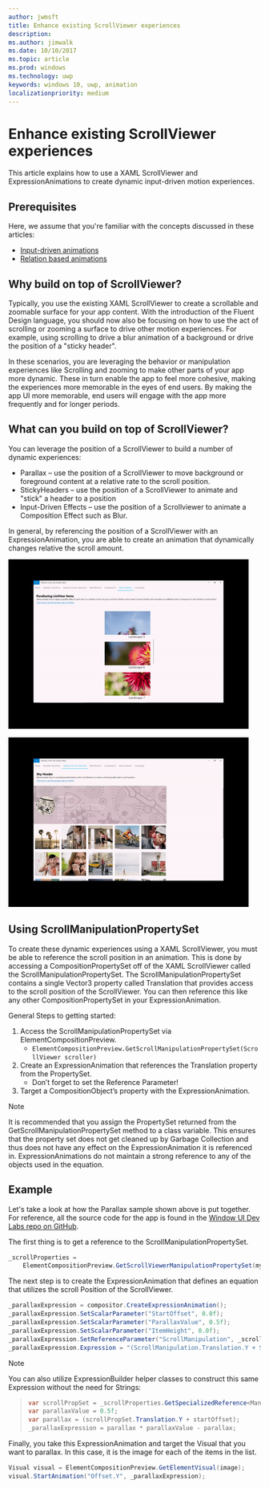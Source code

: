 ```yaml
---
author: jwmsft
title: Enhance existing ScrollViewer experiences
description: 
ms.author: jimwalk
ms.date: 10/10/2017
ms.topic: article
ms.prod: windows
ms.technology: uwp
keywords: windows 10, uwp, animation
localizationpriority: medium
---
```

# Enhance existing ScrollViewer experiences

This article explains how to use a XAML ScrollViewer and ExpressionAnimations to create dynamic input-driven motion experiences.

## Prerequisites

Here, we assume that you're familiar with the concepts discussed in these articles:

- [Input-driven animations](input-driven-animations.md)
- [Relation based animations](relation-animations.md)

## Why build on top of ScrollViewer?

Typically, you use the existing XAML ScrollViewer to create a scrollable and zoomable surface for your app content. With the introduction of the Fluent Design language, you should now also be focusing on how to use the act of scrolling or zooming a surface to drive other motion experiences. For example, using scrolling to drive a blur animation of a background or drive the position of a "sticky header".

In these scenarios, you are leveraging the behavior or manipulation experiences like Scrolling and zooming to make other parts of your app more dynamic. These in turn enable the app to feel more cohesive, making the experiences more memorable in the eyes of end users. By making the app UI more memorable, end users will engage with the app more frequently and for longer periods.

## What can you build on top of ScrollViewer?

You can leverage the position of a ScrollViewer to build a number of dynamic experiences:

- Parallax – use the position of a ScrollViewer to move background or foreground content at a relative rate to the scroll position.
- StickyHeaders – use the position of a ScrollViewer to animate and "stick" a header to a position
- Input-Driven Effects – use the position of a Scrollviewer to animate a Composition Effect such as Blur.

In general, by referencing the position of a ScrollViewer with an ExpressionAnimation, you are able to create an animation that dynamically changes relative the scroll amount.

![List view with parallax](images/animation/parallax.gif)

![A shy header](images/animation/shy-header.gif)

## Using ScrollManipulationPropertySet

To create these dynamic experiences using a XAML ScrollViewer, you must be able to reference the scroll position in an animation. This is done by accessing a CompositionPropertySet off of the XAML ScrollViewer called the ScrollManipulationPropertySet.
The ScrollManipulationPropertySet contains a single Vector3 property called Translation that provides access to the scroll position of the ScrollViewer. You can then reference this like any other CompositionPropertySet in your ExpressionAnimation.

General Steps to getting started:

1. Access the ScrollManipulationPropertySet via ElementCompositionPreview.
    - `ElementCompositionPreview.GetScrollManipulationPropertySet(ScrollViewer scroller)`
1. Create an ExpressionAnimation that references the Translation property from the PropertySet.
    - Don’t forget to set the Reference Parameter!
1. Target a CompositionObject’s property with the ExpressionAnimation.

> [!NOTE]
> It is recommended that you assign the PropertySet returned from the GetScrollManipulationPropertySet method to a class variable. This ensures that the property set does not get cleaned up by Garbage Collection and thus does not have any effect on the ExpressionAnimation it is referenced in. ExpressionAnimations do not maintain a strong reference to any of the objects used in the equation.

## Example

Let's take a look at how the Parallax sample shown above is put together. For reference, all the source code for the app is found in the [Window UI Dev Labs repo on GitHub](https://github.com/Microsoft/WindowsUIDevLabs).

The first thing is to get a reference to the ScrollManipulationPropertySet.

```csharp
_scrollProperties =
    ElementCompositionPreview.GetScrollViewerManipulationPropertySet(myScrollViewer);
```

The next step is to create the ExpressionAnimation that defines an equation that utilizes the scroll Position of the ScrollViewer.

```csharp
_parallaxExpression = compositor.CreateExpressionAnimation();
_parallaxExpression.SetScalarParameter("StartOffset", 0.0f);
_parallaxExpression.SetScalarParameter("ParallaxValue", 0.5f);
_parallaxExpression.SetScalarParameter("ItemHeight", 0.0f);
_parallaxExpression.SetReferenceParameter("ScrollManipulation", _scrollProperties);
_parallaxExpression.Expression = "(ScrollManipulation.Translation.Y + StartOffset - (0.5 * ItemHeight)) * ParallaxValue - (ScrollManipulation.Translation.Y + StartOffset - (0.5 * ItemHeight))";
```

> [!NOTE]
> You can also utilize ExpressionBuilder helper classes to construct this same Expression without the need for Strings:

> ```csharp
> var scrollPropSet = _scrollProperties.GetSpecializedReference<ManipulationPropertySetReferenceNode>();
> var parallaxValue = 0.5f;
> var parallax = (scrollPropSet.Translation.Y + startOffset);
> _parallaxExpression = parallax * parallaxValue - parallax;
> ```

Finally, you take this ExpressionAnimation and target the Visual that you want to parallax. In this case, it is the image for each of the items in the list.

```csharp
Visual visual = ElementCompositionPreview.GetElementVisual(image);
visual.StartAnimation("Offset.Y", _parallaxExpression);
```